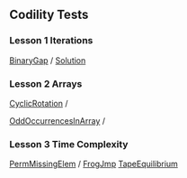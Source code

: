 ## Codility Tests

### Lesson 1 Iterations

[BinaryGap](https://app.codility.com/programmers/lessons/1-iterations/binary_gap/) / 
[Solution](https://app.codility.com/demo/results/training3TJFT3-B69/)

### Lesson 2 Arrays

[CyclicRotation](https://app.codility.com/programmers/lessons/2-arrays/cyclic_rotation/) / 

[OddOccurrencesInArray](https://app.codility.com/programmers/lessons/2-arrays/odd_occurrences_in_array/) / 

### Lesson 3 Time Complexity

[PermMissingElem](https://app.codility.com/programmers/lessons/3-time_complexity/perm_missing_elem/) / 
[FrogJmp](https://app.codility.com/programmers/lessons/3-time_complexity/frog_jmp/)
[TapeEquilibrium](https://app.codility.com/programmers/lessons/3-time_complexity/tape_equilibrium/)


